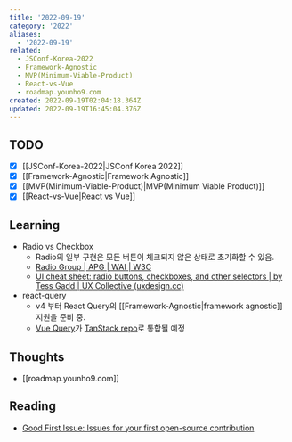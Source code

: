 ```yaml
---
title: '2022-09-19'
category: '2022'
aliases:
  - '2022-09-19'
related:
  - JSConf-Korea-2022
  - Framework-Agnostic
  - MVP(Minimum-Viable-Product)
  - React-vs-Vue
  - roadmap.younho9.com
created: 2022-09-19T02:04:18.364Z
updated: 2022-09-19T16:45:04.376Z
---
```


## TODO

- [x] [[JSConf-Korea-2022|JSConf Korea 2022]]
- [x] [[Framework-Agnostic|Framework Agnostic]]
- [x] [[MVP(Minimum-Viable-Product)|MVP(Minimum Viable Product)]]
- [x] [[React-vs-Vue|React vs Vue]]

## Learning

- Radio vs Checkbox
  - Radio의 일부 구현은 모든 버튼이 체크되지 않은 상태로 초기화할 수 있음.
  - [Radio Group | APG | WAI | W3C](https://www.w3.org/WAI/ARIA/apg/patterns/radiobutton/)
  - [UI cheat sheet: radio buttons, checkboxes, and other selectors | by Tess Gadd | UX Collective (uxdesign.cc)](https://uxdesign.cc/ui-cheat-sheet-radio-buttons-checkboxes-and-other-selectors-bf56777ad59e)
- react-query
  - v4 부터 React Query의 [[Framework-Agnostic|framework agnostic]] 지원을 준비 중.
  - [Vue Query](https://github.com/DamianOsipiuk/vue-query)가 [TanStack repo](https://github.com/TanStack/query)로 통합될 예정

## Thoughts

- [[roadmap.younho9.com]]

## Reading

- [Good First Issue: Issues for your first open-source contribution](https://goodfirstissue.dev/)
